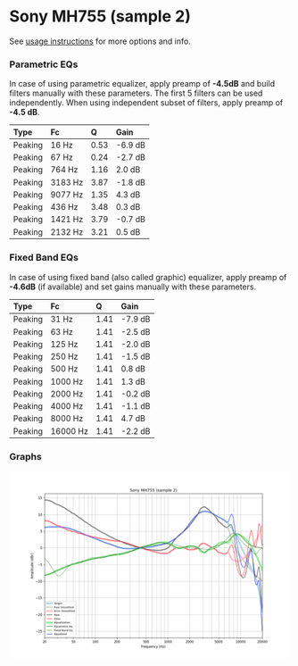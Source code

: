 # Sony MH755 (sample 2)
See [usage instructions](https://github.com/jaakkopasanen/AutoEq#usage) for more options and info.

### Parametric EQs
In case of using parametric equalizer, apply preamp of **-4.5dB** and build filters manually
with these parameters. The first 5 filters can be used independently.
When using independent subset of filters, apply preamp of **-4.5 dB**.

| Type    | Fc      |    Q | Gain    |
|:--------|:--------|:-----|:--------|
| Peaking | 16 Hz   | 0.53 | -6.9 dB |
| Peaking | 67 Hz   | 0.24 | -2.7 dB |
| Peaking | 764 Hz  | 1.16 | 2.0 dB  |
| Peaking | 3183 Hz | 3.87 | -1.8 dB |
| Peaking | 9077 Hz | 1.35 | 4.3 dB  |
| Peaking | 436 Hz  | 3.48 | 0.3 dB  |
| Peaking | 1421 Hz | 3.79 | -0.7 dB |
| Peaking | 2132 Hz | 3.21 | 0.5 dB  |

### Fixed Band EQs
In case of using fixed band (also called graphic) equalizer, apply preamp of **-4.6dB**
(if available) and set gains manually with these parameters.

| Type    | Fc       |    Q | Gain    |
|:--------|:---------|:-----|:--------|
| Peaking | 31 Hz    | 1.41 | -7.9 dB |
| Peaking | 63 Hz    | 1.41 | -2.5 dB |
| Peaking | 125 Hz   | 1.41 | -2.0 dB |
| Peaking | 250 Hz   | 1.41 | -1.5 dB |
| Peaking | 500 Hz   | 1.41 | 0.8 dB  |
| Peaking | 1000 Hz  | 1.41 | 1.3 dB  |
| Peaking | 2000 Hz  | 1.41 | -0.2 dB |
| Peaking | 4000 Hz  | 1.41 | -1.1 dB |
| Peaking | 8000 Hz  | 1.41 | 4.7 dB  |
| Peaking | 16000 Hz | 1.41 | -2.2 dB |

### Graphs
![](./Sony%20MH755%20(sample%202).png)
